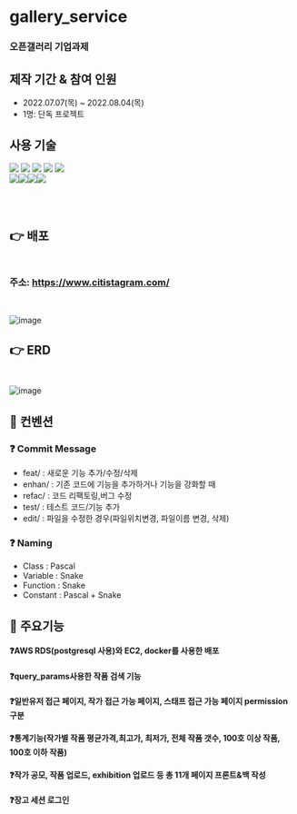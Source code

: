 # gallery_service
### 오픈갤러리 기업과제

## 제작 기간 & 참여 인원
- 2022.07.07(목) ~ 2022.08.04(목)
- 1명: 단독 프로젝트

## 사용 기술

<div style='flex'>
<img src="https://img.shields.io/badge/Python3.10.5-3776AB?style=for-the-badge&logo=Python&logoColor=white" >
  <img src="https://img.shields.io/badge/Django-092E20?style=for-the-badge&logo=Django&logoColor=white">
  <img src="https://img.shields.io/badge/JavaScript-F7DF1E?style=for-the-badge&logo=JavaScript&logoColor=white">
  <img src="https://img.shields.io/badge/HTML5-E34F26?style=for-the-badge&logo=HTML5&logoColor=white">
  <img src="https://img.shields.io/badge/CSS3-1572B6?style=for-the-badge&logo=CSS3&logoColor=white">
</div>
<div style="display:flex">
    <img src="https://img.shields.io/badge/PostgreSQL-4169E1?style=for-the-badge&logo=PostgreSQL&logoColor=white">
    <img src="https://img.shields.io/badge/Docker-2496ED?style=for-the-badge&logo=Docker&logoColor=white">
	<img src="https://img.shields.io/badge/Amazon EC2-FF9900?style=for-the-badge&logo=Amazon EC2&logoColor=white">
	<img src="https://img.shields.io/badge/Amazon RDS-527FFF?style=for-the-badge&logo=Amazon RDS&logoColor=white">

</div>

<br><br>

## 👉 배포 <br><br>
### 주소: https://www.citistagram.com/
<br>

![image](https://user-images.githubusercontent.com/104334219/190332676-b0791821-d79d-471f-8e27-2255b339f0ef.png)


## 👉 ERD <br><br>
![image](https://user-images.githubusercontent.com/104334219/190331848-0505941d-158a-4c8c-9ae8-1d51802fa750.png)

## 📌 컨벤션
### ❓ Commit Message
- feat/ : 새로운 기능 추가/수정/삭제
- enhan/ : 기존 코드에 기능을 추가하거나 기능을 강화할 때
- refac/ : 코드 리팩토링,버그 수정
- test/ : 테스트 코드/기능 추가
- edit/ : 파일을 수정한 경우(파일위치변경, 파일이름 변경, 삭제)

### ❓ Naming
- Class : Pascal 
- Variable : Snake 
- Function : Snake 
- Constant : Pascal + Snake


## 📌 주요기능
#### ❓AWS RDS(postgresql 사용)와 EC2, docker를 사용한 배포
#### ❓query_params사용한 작품 검색 기능
#### ❓일반유저 접근 페이지, 작가 접근 가능 페이지, 스태프 접근 가능 페이지 permission 구분
#### ❓통계기능(작가별 작품 평균가격,최고가, 최저가, 전체 작품 갯수, 100호 이상 작품, 100호 이하 작품)
#### ❓작가 공모, 작품 업로드, exhibition 업로드 등 총 11개 페이지 프론트&백 작성
#### ❓장고 세션 로그인
